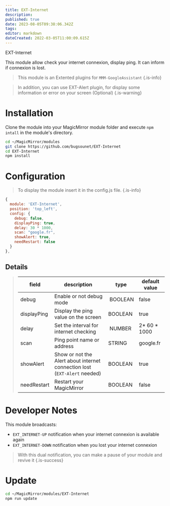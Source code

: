 ```yaml
---
title: EXT-Internet
description: 
published: true
date: 2023-08-05T09:38:06.342Z
tags: 
editor: markdown
dateCreated: 2022-03-05T11:00:09.615Z
---
```


EXT-Internet

This module allow check your internet connexion, display ping.
It can inform if connexion is lost.

> This module is an Extented plugins for `MMM-GoogleAssistant`
{.is-info}

> In addition, you can use EXT-Alert plugin, for display some information or error on your screen (Optional)
{.is-warning}

# Installation

Clone the module into your MagicMirror module folder and execute `npm intall` in the module's directory.
```sh
cd ~/MagicMirror/modules
git clone https://github.com/bugsounet/EXT-Internet
cd EXT-Internet
npm install
```

# Configuration
> To display the module insert it in the config.js file.
{.is-info}


```js
{
  module: 'EXT-Internet',
  position: 'top_left',
  config: {
    debug: false,
    displayPing: true,
    delay: 30 * 1000,
    scan: "google.fr",
    showAlert: true,
    needRestart: false
  }
},
```

## Details
> |field  | description | type | default value
> |---|---|---|---
> | debug | Enable or not debug mode | BOOLEAN | false |
> |displayPing | Display the ping value on the screen | BOOLEAN | true
> |delay | Set the interval for internet checking | NUMBER | 2* 60 * 1000
> |scan | Ping point name or address | STRING | google.fr
> |showAlert | Show or not the Alert about internet connection lost (`EXT-Alert` needed) | BOOLEAN | true
> |needRestart | Restart your MagicMirror | BOOLEAN | false

# Developer Notes

This module broadcasts:
  * `EXT_INTERNET-UP` notification when your internet connexion is available again 
  * `EXT_INTERNET-DOWN` notification when you lost your internet connexion

> With this dual notification, you can make a pause of your module and revive it 
{.is-success}


# Update
```sh
cd ~/MagicMirror/modules/EXT-Internet
npm run update
```
